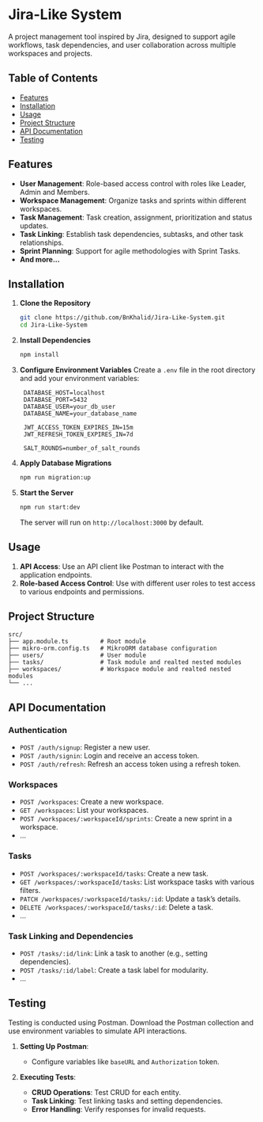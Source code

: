 # **Jira-Like System**

A project management tool inspired by Jira, designed to support agile workflows, task dependencies, and user collaboration across multiple workspaces and projects.

## **Table of Contents**
- [Features](#features)
- [Installation](#installation)
- [Usage](#usage)
- [Project Structure](#project-structure)
- [API Documentation](#api-documentation)
- [Testing](#testing)

## **Features**

- **User Management**: Role-based access control with roles like Leader, Admin and Members.
- **Workspace Management**: Organize tasks and sprints within different workspaces.
- **Task Management**: Task creation, assignment, prioritization and status updates.
- **Task Linking**: Establish task dependencies, subtasks, and other task relationships.
- **Sprint Planning**: Support for agile methodologies with Sprint Tasks.
- **And more...**

## **Installation**

1. **Clone the Repository**
   ```bash
   git clone https://github.com/BnKhalid/Jira-Like-System.git
   cd Jira-Like-System
   ```

2. **Install Dependencies**
   ```bash
   npm install
   ```

3. **Configure Environment Variables**
   Create a `.env` file in the root directory and add your environment variables:
   ```plaintext
    DATABASE_HOST=localhost
    DATABASE_PORT=5432
    DATABASE_USER=your_db_user
    DATABASE_NAME=your_database_name

    JWT_ACCESS_TOKEN_EXPIRES_IN=15m
    JWT_REFRESH_TOKEN_EXPIRES_IN=7d

    SALT_ROUNDS=number_of_salt_rounds
   ```

4. **Apply Database Migrations**
   ```bash
   npm run migration:up
   ```

5. **Start the Server**
   ```bash
   npm run start:dev
   ```

   The server will run on `http://localhost:3000` by default.

## **Usage**

1. **API Access**: Use an API client like Postman to interact with the application endpoints.
2. **Role-based Access Control**: Use with different user roles to test access to various endpoints and permissions.

## **Project Structure**

```
src/
├── app.module.ts         # Root module
├── mikro-orm.config.ts   # MikroORM database configuration
├── users/                # User module
├── tasks/                # Task module and realted nested modules
├── workspaces/           # Workspace module and realted nested modules
└── ...
```

## **API Documentation**

### **Authentication**
- `POST /auth/signup`: Register a new user.
- `POST /auth/signin`: Login and receive an access token.
- `POST /auth/refresh`: Refresh an access token using a refresh token.

### **Workspaces**
- `POST /workspaces`: Create a new workspace.
- `GET /workspaces`: List your workspaces.
- `POST /workspaces/:workspaceId/sprints`: Create a new sprint in a workspace.
- ...

### **Tasks**
- `POST /workspaces/:workspaceId/tasks`: Create a new task.
- `GET /workspaces/:workspaceId/tasks`: List workspace tasks with various filters.
- `PATCH /workspaces/:workspaceId/tasks/:id`: Update a task’s details.
- `DELETE /workspaces/:workspaceId/tasks/:id`: Delete a task.
- ...

### **Task Linking and Dependencies**
- `POST /tasks/:id/link`: Link a task to another (e.g., setting dependencies).
- `POST /tasks/:id/label`: Create a task label for modularity.
- ...

## **Testing**

Testing is conducted using Postman. Download the Postman collection and use environment variables to simulate API interactions.

1. **Setting Up Postman**:
   - Configure variables like `baseURL` and `Authorization` token.

2. **Executing Tests**:
   - **CRUD Operations**: Test CRUD for each entity.
   - **Task Linking**: Test linking tasks and setting dependencies.
   - **Error Handling**: Verify responses for invalid requests.